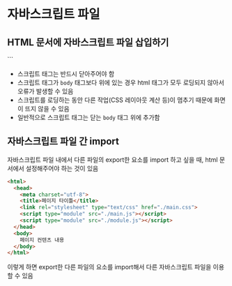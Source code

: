 # 자바스크립트 파일 
## HTML 문서에 자바스크립트 파일 삽입하기
<script> 태그를 사용해 원하는 파일을 html 문서에 삽입할 수 있음
  
```html
<html>
  <head>
    <meta charset="utf-8">
    <title>페이지 타이틀</title>
    <link rel="stylesheet" type="text/css" href="./main.css">
  </head>
  <body>
    페이지 컨텐츠 내용
    <script type="module" src="./main.js"></script>
  </body>
</html>
```

* 스크립트 태그는 반드시 닫아주어야 함
* 스크립트 태그가 `body` 태그보다 위에 있는 경우 html 태그가 모두 로딩되지 않아서 오류가 발생할 수 있음
* 스크립트를 로딩하는 동안 다른 작업(CSS 레이아웃 계산 등)이 멈추기 때문에 화면이 뜨지 않을 수 있음
* 일반적으로 스크립트 태그는 닫는 `body` 태그 위에 추가함

## 자바스크립트 파일 간 import
자바스크립트 파일 내에서 다른 파일의 export한 요소를 import 하고 싶을 때, html 문서에서 설정해주어야 하는 것이 있음

```html
<html>
  <head>
    <meta charset="utf-8">
    <title>페이지 타이틀</title>
    <link rel="stylesheet" type="text/css" href="./main.css">
    <script type="module" src="./main.js"></script>
    <script type="module" src="./module.js"></script>
  </head>
  <body>
    페이지 컨텐츠 내용
  </body>
</html>
```

이렇게 하면 export한 다른 파일의 요소를 import해서 다른 자바스크립트 파일을 이용할 수 있음
